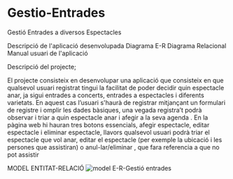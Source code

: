 # Gestio-Entrades


Gestió Entrades a diversos Espectacles


Descripció de l'aplicació desenvolupada
Diagrama E-R
Diagrama Relacional
Manual usuari de l'aplicació




















Descripció del projecte;

El projecte consisteix en desenvolupar una aplicació que consisteix en que qualsevol usuari registrat tingui la facilitat de poder decidir quin espectacle anar, ja sigui entrades a concerts, entrades a espectacles i diferents varietats.
En aquest cas l’usuari s'haurà de registrar mitjançant un formulari de registre i omplir les dades bàsiques, una vegada registra’t podrà observar i triar a quin espectacle anar i afegir a la seva agenda .
En la pàgina web hi hauran tres botons essencials, afegir espectacle, editar espectacle i eliminar espectacle, llavors qualsevol usuari podrà triar el espectacle que vol anar, editar el espectacle (per exemple la ubicació i les persones que assistiran) o anul-lar/eliminar , que fara referencia a que no pot assistir



MODEL ENTITAT-RELACIÓ
![model E-R-Gestió entrades](https://user-images.githubusercontent.com/72123039/225376998-187e5590-180c-4bc2-a6aa-591ff3b5e8ed.png)



